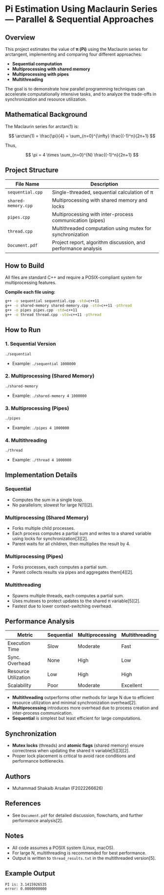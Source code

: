 # Pi Estimation Using Maclaurin Series — Parallel & Sequential Approaches

## Overview

This project estimates the value of **π (Pi)** using the Maclaurin series for arctangent, implementing and comparing four different approaches:
- **Sequential computation**
- **Multiprocessing with shared memory**
- **Multiprocessing with pipes**
- **Multithreading**

The goal is to demonstrate how parallel programming techniques can accelerate computationally intensive tasks, and to analyze the trade-offs in synchronization and resource utilization.

## Mathematical Background

The Maclaurin series for arctan(1) is:

$$
\arctan(1) = \frac{\pi}{4} = \sum_{n=0}^{\infty} \frac{(-1)^n}{2n+1}
$$

Thus,

$$
\pi = 4 \times \sum_{n=0}^{N} \frac{(-1)^n}{2n+1}
$$

## Project Structure

| File Name            | Description                                              |
|----------------------|---------------------------------------------------------|
| `sequential.cpp`     | Single-threaded, sequential calculation of π            |
| `shared-memory.cpp`  | Multiprocessing with shared memory and locks            |
| `pipes.cpp`          | Multiprocessing with inter-process communication (pipes) |
| `thread.cpp`         | Multithreaded computation using mutex for synchronization|
| `Document.pdf`       | Project report, algorithm discussion, and performance analysis |

## How to Build

All files are standard C++ and require a POSIX-compliant system for multiprocessing features.

**Compile each file using:**
```bash
g++ -o sequential sequential.cpp -std=c++11
g++ -o shared-memory shared-memory.cpp -std=c++11 -pthread
g++ -o pipes pipes.cpp -std=c++11
g++ -o thread thread.cpp -std=c++11 -pthread
```

## How to Run

### 1. Sequential Version

```bash
./sequential 
```
- Example: `./sequential 1000000`

### 2. Multiprocessing (Shared Memory)

```bash
./shared-memory  
```
- Example: `./shared-memory 4 1000000`

### 3. Multiprocessing (Pipes)

```bash
./pipes  
```
- Example: `./pipes 4 1000000`

### 4. Multithreading

```bash
./thread  
```
- Example: `./thread 4 1000000`

## Implementation Details

### Sequential
- Computes the sum in a single loop.
- No parallelism; slowest for large N[1][2].

### Multiprocessing (Shared Memory)
- Forks multiple child processes.
- Each process computes a partial sum and writes to a shared variable using locks for synchronization[3][2].
- Parent waits for all children, then multiplies the result by 4.

### Multiprocessing (Pipes)
- Forks processes, each computes a partial sum.
- Parent collects results via pipes and aggregates them[4][2].

### Multithreading
- Spawns multiple threads, each computes a partial sum.
- Uses mutexes to protect updates to the shared π variable[5][2].
- Fastest due to lower context-switching overhead.

## Performance Analysis

| Metric              | Sequential | Multiprocessing | Multithreading |
|---------------------|------------|-----------------|---------------|
| Execution Time      | Slow       | Moderate        | Fast          |
| Sync. Overhead      | None       | High            | Low           |
| Resource Utilization| Low        | High            | High          |
| Scalability         | Poor       | Moderate        | Excellent     |

- **Multithreading** outperforms other methods for large N due to efficient resource utilization and minimal synchronization overhead[2].
- **Multiprocessing** introduces more overhead due to process creation and inter-process communication.
- **Sequential** is simplest but least efficient for large computations.

## Synchronization

- **Mutex locks** (threads) and **atomic flags** (shared memory) ensure correctness when updating the shared π variable[5][3][2].
- Proper lock placement is critical to avoid race conditions and performance bottlenecks.

## Authors

- Muhammad Shakaib Arsalan (F2022266626)

## References

- See `Document.pdf` for detailed discussion, flowcharts, and further performance analysis[2].

## Notes

- All code assumes a POSIX system (Linux, macOS).
- For large N, multithreading is recommended for best performance.
- Output is written to `thread_results.txt` in the multithreaded version[5].

## Example Output

```
PI is: 3.1415926535
error: 0.0000000000
```
